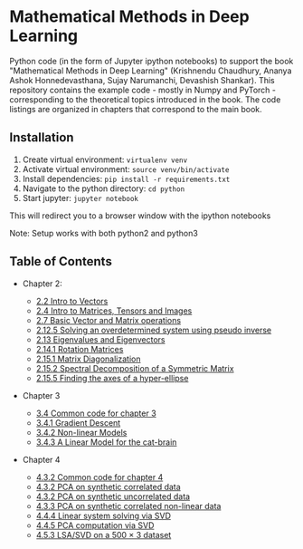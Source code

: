 # Mathematical Methods in Deep Learning

Python code (in the form of Jupyter ipython notebooks) to support the book
"Mathematical Methods in Deep Learning" (Krishnendu Chaudhury, Ananya Ashok Honnedevasthana,
Sujay Narumanchi, Devashish Shankar).
This repository contains the example code - mostly in Numpy and PyTorch - corresponding to
the theoretical topics introduced in the book. The code listings are organized in chapters
that correspond to the main book.

## Installation
1. Create virtual environment: `virtualenv venv`
2. Activate virtual environment: `source venv/bin/activate` 
3. Install dependencies: `pip install -r requirements.txt`
4. Navigate to the python directory: `cd python`
5. Start jupyter: `jupyter notebook`

This will redirect you to a browser window with the ipython notebooks 

Note: Setup works with both python2 and python3

## Table of Contents

* Chapter 2:
  * [2.2 Intro to Vectors](https://nbviewer.jupyter.org/github/krishnonwork/mathematical-methods-in-deep-learning-ipython/blob/master/python/ch2/2.2-vector-numpy-pytorch-intro.ipynb)
  * [2.4 Intro to Matrices, Tensors and Images](https://nbviewer.jupyter.org/github/krishnonwork/mathematical-methods-in-deep-learning-ipython/blob/master/python/ch2/2.4-matrix-numpy-pytorch-intro.ipynb)
  * [2.7 Basic Vector and Matrix operations](https://nbviewer.jupyter.org/github/krishnonwork/mathematical-methods-in-deep-learning-ipython/blob/master/python/ch2/2.7-transpose-dot-matmul-numpy-pytorch.ipynb)
  * [2.12.5 Solving an overdetermined system using pseudo inverse](https://nbviewer.jupyter.org/github/krishnonwork/mathematical-methods-in-deep-learning-ipython/blob/master/python/ch2/2.12.5-overdet-numpy.ipynb)
  * [2.13 Eigenvalues and Eigenvectors](https://nbviewer.jupyter.org/github/krishnonwork/mathematical-methods-in-deep-learning-ipython/blob/master/python/ch2/2.13-eig-numpy.ipynb)
  * [2.14.1 Rotation Matrices](https://nbviewer.jupyter.org/github/krishnonwork/mathematical-methods-in-deep-learning-ipython/blob/master/python/ch2/2.14.1-rotation-numpy.ipynb)
  * [2.15.1 Matrix Diagonalization](https://nbviewer.jupyter.org/github/krishnonwork/mathematical-methods-in-deep-learning-ipython/blob/master/python/ch2/2.15.1-mat-diagonalization-numpy.ipynb)
  * [2.15.2 Spectral Decomposition of a Symmetric Matrix](https://nbviewer.jupyter.org/github/krishnonwork/mathematical-methods-in-deep-learning-ipython/blob/master/python/ch2/2.15.2-spectral-decomp-numpy.ipynb)
  * [2.15.5 Finding the axes of a hyper-ellipse](https://nbviewer.jupyter.org/github/krishnonwork/mathematical-methods-in-deep-learning-ipython/blob/master/python/ch2/2.15.5-hyper-ellipse-numpy.ipynb)
  
  
* Chapter 3
  * [3.4 Common code for chapter 3](https://nbviewer.jupyter.org/github/krishnonwork/mathematical-methods-in-deep-learning-ipython/blob/master/python/ch3/3.4.1-gradients-numpy-pytorch.ipynb)
  * [3.4.1 Gradient Descent](https://nbviewer.jupyter.org/github/krishnonwork/mathematical-methods-in-deep-learning-ipython/blob/master/python/ch3/3.4-common.ipynb)
  * [3.4.2 Non-linear Models](https://nbviewer.jupyter.org/github/krishnonwork/mathematical-methods-in-deep-learning-ipython/blob/master/python/ch3/3.4.2-gradients-nonlinear-numpy-pytorch.ipynb)
  * [3.4.3 A Linear Model for the cat-brain](https://nbviewer.jupyter.org/github/krishnonwork/mathematical-methods-in-deep-learning-ipython/blob/master/python/ch3/3.4.3-gradients-catbrain-numpy-pytorch.ipynb)
  
* Chapter 4
  * [4.3.2 Common code for chapter 4](https://nbviewer.jupyter.org/github/krishnonwork/mathematical-methods-in-deep-learning-ipython/blob/master/python/ch4/4.3.2-common.ipynb)
  * [4.3.2 PCA on synthetic correlated data](https://nbviewer.jupyter.org/github/krishnonwork/mathematical-methods-in-deep-learning-ipython/blob/master/python/ch4/4.3.2-pca-numpy.ipynb)
  * [4.3.2 PCA on synthetic uncorrelated data](https://nbviewer.jupyter.org/github/krishnonwork/mathematical-methods-in-deep-learning-ipython/blob/master/python/ch4/4.3.2-pca-uncorrelated-numpy.ipynb)
  * [4.3.3 PCA on synthetic correlated non-linear data](https://nbviewer.jupyter.org/github/krishnonwork/mathematical-methods-in-deep-learning-ipython/blob/master/python/ch4/4.3.3-pca-nonlinear-numpy.ipynb)
  * [4.4.4 Linear system solving via SVD](https://nbviewer.jupyter.org/github/krishnonwork/mathematical-methods-in-deep-learning-ipython/blob/master/python/ch4/4.4.4-svd-linear-system-numpy.ipynb)
  * [4.4.5 PCA computation via SVD](https://nbviewer.jupyter.org/github/krishnonwork/mathematical-methods-in-deep-learning-ipython/blob/master/python/ch4/4.4.5-svd-pca-numpy.ipynb)
  * [4.5.3 LSA/SVD on a 500 × 3 dataset](https://nbviewer.jupyter.org/github/krishnonwork/mathematical-methods-in-deep-learning-ipython/blob/master/python/ch4/4.5.3-svd-lsa-numpy.ipynb)
  
